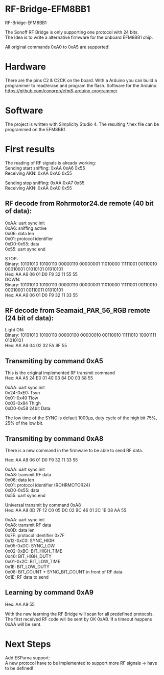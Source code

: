 # RF-Bridge-EFM8BB1
RF-Bridge-EFM8BB1

The Sonoff RF Bridge is only supporting one protocol with 24 bits.<br/>
The Idea is to write a alternative firmware for the onboard EFM8BB1 chip.

All original commands 0xA0 to 0xA5 are supported!

# Hardware
There are the pins C2 & C2CK on the board. With a Arduino you can build a programmer to read/erase and program the flash.
Software for the Arduino: https://github.com/conorpp/efm8-arduino-programmer

# Software
The project is written with Simplicity Studio 4. The resulting *.hex file can be programmed on the EFM8BB1.

# First results
The reading of RF signals is already working:<br/>
Sending start sniffing: 0xAA 0xA6 0x55<br/>
Receiving AKN: 0xAA 0xA0 0x55<br/>

Sending stop sniffing: 0xAA 0xA7 0x55<br/>
Receiving AKN: 0xAA 0xA0 0x55<br/>

## RF decode from Rohrmotor24.de remote (40 bit of data):
0xAA: uart sync init<br/>
0xA6: sniffing active<br/>
0x06: data len<br/>
0x01: protocol identifier<br/>
0xD0-0x55: data<br/>
0x55: uart sync end

STOP:<br/>
Binary: 10101010 10100110 00000110 00000001 11010000 11111001 00110010 00010001 01010101 01010101<br/>
Hex: AA A6 06 01 D0 F9 32 11 55 55<br/>
DOWN:<br/>
Binary: 10101010 10100110 00000110 00000001 11010000 11111001 00110010 00010001 00110011 01010101<br/>
Hex: AA A6 06 01 D0 F9 32 11 33 55<br/>

## RF decode from Seamaid_PAR_56_RGB remote (24 bit of data):
Light ON:<br/>
Binary: 10101010 10100110 00000100 00000010 00110010 11111010 10001111 01010101<br/>
Hex: AA A6 04 02 32 FA 8F 55<br/>

## Transmiting by command 0xA5
This is the original implemented RF transmit command<br/>
Hex: AA A5 24 E0 01 40 03 84 D0 03 58 55<br/>

0xAA: uart sync init<br/>
0x24-0xE0: Tsyn<br/>
0x01-0x40 Tlow<br/>
0x03-0x84 Thigh<br/>
0xD0-0x58 24bit Data<br/>

The low time of the SYNC is default 1000µs, duty cycle of the high bit 75%, 25% of the low bit.<br/>

## Transmiting by command 0xA8
There is a new command in the firmware to be able to send RF data.<br/>

Hex: AA A8 06 01 D0 F9 32 11 33 55<br/>

0xAA: uart sync init<br/>
0xA8: transmit RF data<br/>
0x06: data len<br/>
0x01: protocol identifier (ROHRMOTOR24)<br/>
0xD0-0x55: data<br/>
0x55: uart sync end

Universal transmit by command 0xA8<br/>
Hex: AA A8 0D 7F 12 C0 05 DC 02 BC 46 01 2C 1E 08 AA 55<br/>

0xAA: uart sync init<br/>
0xA8: transmit RF data<br/>
0x0D: data len<br/>
0x7F: protocol identifier 0x7F<br/>
0x12-0xC0: SYNC_HIGH<br/>
0x05-0xDC: SYNC_LOW<br/>
0x02-0xBC: BIT_HIGH_TIME<br/>
0x46: BIT_HIGH_DUTY<br/>
0x01-0x2C: BIT_LOW_TIME<br/>
0x1E: BIT_LOW_DUTY<br/>
0x08: BIT_COUNT + SYNC_BIT_COUNT in front of RF data<br/>
0x1E: RF data to send<br/>

## Learning by command 0xA9
Hex: AA A9 55<br/>

With the new learning the RF Bridge will scan for all predefined protocols.
The first received RF code will be sent by OK 0xAB.
If a timeout happens 0xAA will be sent.

# Next Steps
Add ESPurna support:<br/>
A new protocol have to be implemented to support more RF signals -> have to be defined!